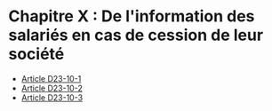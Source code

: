 # Chapitre X : De l'information des salariés en cas de cession de leur société

- [Article D23-10-1](article-d23-10-1.md)
- [Article D23-10-2](article-d23-10-2.md)
- [Article D23-10-3](article-d23-10-3.md)
